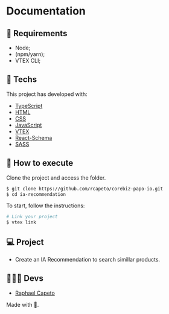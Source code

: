 # Documentation

## 📜 Requirements
- Node;
- (npm/yarn);
- VTEX CLI;

## 🧪 Techs

This project has developed with:

- [TypeScript](https://www.typescriptlang.org/)
- [HTML](https://developer.mozilla.org/pt-BR/docs/Web/HTML)
- [CSS](https://www.w3schools.com/cssref/)
- [JavaScript](https://developer.mozilla.org/pt-BR/docs/Web/JavaScript)
- [VTEX](https://developers.vtex.com/vtex-developer-docs/docs/welcome)
- [React-Schema](https://react-jsonschema-form.readthedocs.io/en/latest/)
- [SASS](https://sass-lang.com/documentation)

## 🚀 How to execute

Clone the project and access the folder.

```bash
$ git clone https://github.com/rcapeto/corebiz-papo-io.git
$ cd ia-recommendation
```

To start, follow the instructions:
```bash
# Link your project
$ vtex link
```

## 💻 Project

- Create an IA Recommendation to search simillar products.

## 👨🏻‍💻 Devs
- [Raphael Capeto](https://github.com/rcapeto)

Made with 🖤.
